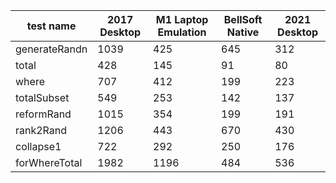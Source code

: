 |test name |2017 Desktop | M1 Laptop Emulation | BellSoft Native | 2021 Desktop |
|---------------|--------|------|-----|-----|
| generateRandn |   1039 |  425 | 645 | 312 | 
| total         | 	 428 |  145 |  91 |  80 |
| where 	      | 	 707 |  412 | 199 | 223 |
| totalSubset   |    549 |  253 | 142 | 137 |
| reformRand 	  |   1015 |  354 | 199 | 191 |
| rank2Rand 	  |   1206 |  443 | 670 | 430 |
| collapse1 	  |    722 |  292 | 250 | 176 |
| forWhereTotal |   1982 | 1196 | 484 | 536 |

